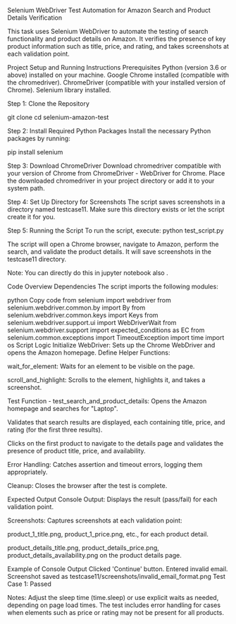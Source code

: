 Selenium WebDriver Test Automation for Amazon Search and Product Details Verification


This task uses Selenium WebDriver to automate the testing of search functionality and product details on Amazon. It verifies the presence of key product information such as title, price, and rating, and takes screenshots at each validation point.

Project Setup and Running Instructions
Prerequisites
Python (version 3.6 or above) installed on your machine.
Google Chrome installed (compatible with the chromedriver).
ChromeDriver (compatible with your installed version of Chrome).
Selenium library installed.


Step 1: Clone the Repository

git clone <repository-url>
cd selenium-amazon-test

Step 2: Install Required Python Packages
Install the necessary Python packages by running:

pip install selenium

Step 3: Download ChromeDriver
Download chromedriver compatible with your version of Chrome from ChromeDriver - WebDriver for Chrome.
Place the downloaded chromedriver in your project directory or add it to your system path.

Step 4: Set Up Directory for Screenshots
The script saves screenshots in a directory named testcase11. Make sure this directory exists or let the script create it for you.

Step 5: Running the Script
To run the script, execute:
python test_script.py

The script will open a Chrome browser, navigate to Amazon, perform the search, and validate the product details. It will save screenshots in the testcase11 directory.

 Note: You can directly do this in jupyter notebook also . 

 Code Overview
Dependencies
The script imports the following modules:

python
Copy code
from selenium import webdriver
from selenium.webdriver.common.by import By
from selenium.webdriver.common.keys import Keys
from selenium.webdriver.support.ui import WebDriverWait
from selenium.webdriver.support import expected_conditions as EC
from selenium.common.exceptions import TimeoutException
import time
import os
Script Logic
Initialize WebDriver: Sets up the Chrome WebDriver and opens the Amazon homepage.
Define Helper Functions:

wait_for_element: Waits for an element to be visible on the page.

scroll_and_highlight: Scrolls to the element, highlights it, and takes a screenshot.

Test Function - test_search_and_product_details:
Opens the Amazon homepage and searches for "Laptop".

Validates that search results are displayed, each containing title, price, and rating (for the first three results).

Clicks on the first product to navigate to the details page and validates the presence of product title, price, and availability.

Error Handling: Catches assertion and timeout errors, logging them appropriately.

Cleanup: Closes the browser after the test is complete.


Expected Output
Console Output: Displays the result (pass/fail) for each validation point.

Screenshots: Captures screenshots at each validation point:


product_1_title.png, product_1_price.png, etc., for each product detail.

product_details_title.png, product_details_price.png, product_details_availability.png on the product details page.



Example of Console Output
Clicked 'Continue' button.
Entered invalid email.
Screenshot saved as testcase11/screenshots/invalid_email_format.png
Test Case 1: Passed

Notes:
Adjust the sleep time (time.sleep) or use explicit waits as needed, depending on page load times.
The test includes error handling for cases when elements such as price or rating may not be present for all products.






